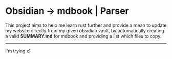 # Obsidian -> mdbook | Parser

This project aims to help me learn rust further and provide a mean to update my website directly from my given obsidian vault, by automatically creating a valid **SUMMARY.md** for mdbook and providing a list which files to copy.

---

I'm trying x)